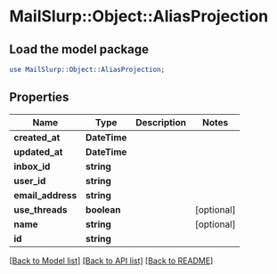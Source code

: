 # MailSlurp::Object::AliasProjection

## Load the model package
```perl
use MailSlurp::Object::AliasProjection;
```

## Properties
Name | Type | Description | Notes
------------ | ------------- | ------------- | -------------
**created_at** | **DateTime** |  | 
**updated_at** | **DateTime** |  | 
**inbox_id** | **string** |  | 
**user_id** | **string** |  | 
**email_address** | **string** |  | 
**use_threads** | **boolean** |  | [optional] 
**name** | **string** |  | [optional] 
**id** | **string** |  | 

[[Back to Model list]](../README#documentation-for-models) [[Back to API list]](../README#documentation-for-api-endpoints) [[Back to README]](../README)


